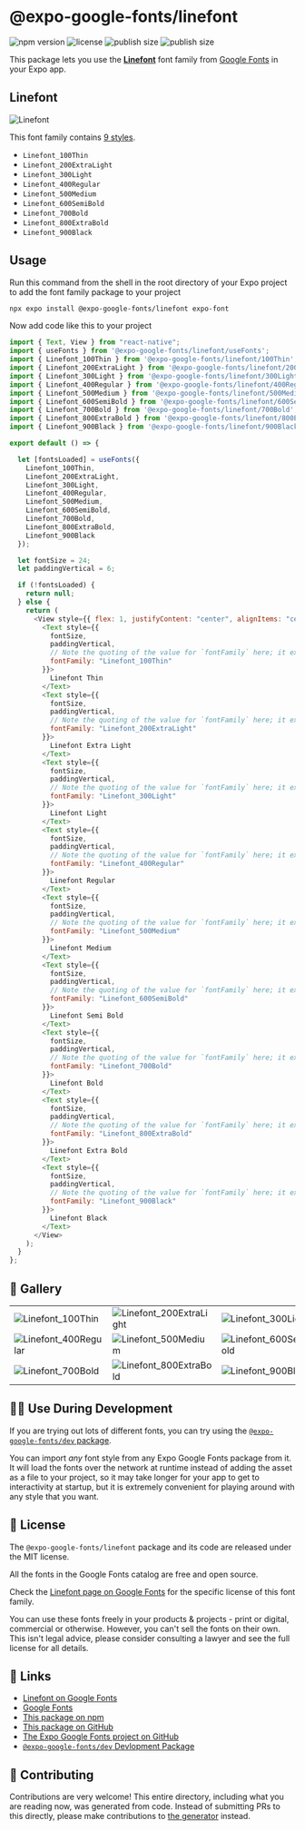 # @expo-google-fonts/linefont

![npm version](https://flat.badgen.net/npm/v/@expo-google-fonts/linefont)
![license](https://flat.badgen.net/github/license/expo/google-fonts)
![publish size](https://flat.badgen.net/packagephobia/install/@expo-google-fonts/linefont)
![publish size](https://flat.badgen.net/packagephobia/publish/@expo-google-fonts/linefont)

This package lets you use the [**Linefont**](https://fonts.google.com/specimen/Linefont) font family from [Google Fonts](https://fonts.google.com/) in your Expo app.

## Linefont

![Linefont](./font-family.png)

This font family contains [9 styles](#-gallery).

- `Linefont_100Thin`
- `Linefont_200ExtraLight`
- `Linefont_300Light`
- `Linefont_400Regular`
- `Linefont_500Medium`
- `Linefont_600SemiBold`
- `Linefont_700Bold`
- `Linefont_800ExtraBold`
- `Linefont_900Black`

## Usage

Run this command from the shell in the root directory of your Expo project to add the font family package to your project

```sh
npx expo install @expo-google-fonts/linefont expo-font
```

Now add code like this to your project

```js
import { Text, View } from "react-native";
import { useFonts } from '@expo-google-fonts/linefont/useFonts';
import { Linefont_100Thin } from '@expo-google-fonts/linefont/100Thin';
import { Linefont_200ExtraLight } from '@expo-google-fonts/linefont/200ExtraLight';
import { Linefont_300Light } from '@expo-google-fonts/linefont/300Light';
import { Linefont_400Regular } from '@expo-google-fonts/linefont/400Regular';
import { Linefont_500Medium } from '@expo-google-fonts/linefont/500Medium';
import { Linefont_600SemiBold } from '@expo-google-fonts/linefont/600SemiBold';
import { Linefont_700Bold } from '@expo-google-fonts/linefont/700Bold';
import { Linefont_800ExtraBold } from '@expo-google-fonts/linefont/800ExtraBold';
import { Linefont_900Black } from '@expo-google-fonts/linefont/900Black';

export default () => {

  let [fontsLoaded] = useFonts({
    Linefont_100Thin, 
    Linefont_200ExtraLight, 
    Linefont_300Light, 
    Linefont_400Regular, 
    Linefont_500Medium, 
    Linefont_600SemiBold, 
    Linefont_700Bold, 
    Linefont_800ExtraBold, 
    Linefont_900Black
  });

  let fontSize = 24;
  let paddingVertical = 6;

  if (!fontsLoaded) {
    return null;
  } else {
    return (
      <View style={{ flex: 1, justifyContent: "center", alignItems: "center" }}>
        <Text style={{
          fontSize,
          paddingVertical,
          // Note the quoting of the value for `fontFamily` here; it expects a string!
          fontFamily: "Linefont_100Thin"
        }}>
          Linefont Thin
        </Text>
        <Text style={{
          fontSize,
          paddingVertical,
          // Note the quoting of the value for `fontFamily` here; it expects a string!
          fontFamily: "Linefont_200ExtraLight"
        }}>
          Linefont Extra Light
        </Text>
        <Text style={{
          fontSize,
          paddingVertical,
          // Note the quoting of the value for `fontFamily` here; it expects a string!
          fontFamily: "Linefont_300Light"
        }}>
          Linefont Light
        </Text>
        <Text style={{
          fontSize,
          paddingVertical,
          // Note the quoting of the value for `fontFamily` here; it expects a string!
          fontFamily: "Linefont_400Regular"
        }}>
          Linefont Regular
        </Text>
        <Text style={{
          fontSize,
          paddingVertical,
          // Note the quoting of the value for `fontFamily` here; it expects a string!
          fontFamily: "Linefont_500Medium"
        }}>
          Linefont Medium
        </Text>
        <Text style={{
          fontSize,
          paddingVertical,
          // Note the quoting of the value for `fontFamily` here; it expects a string!
          fontFamily: "Linefont_600SemiBold"
        }}>
          Linefont Semi Bold
        </Text>
        <Text style={{
          fontSize,
          paddingVertical,
          // Note the quoting of the value for `fontFamily` here; it expects a string!
          fontFamily: "Linefont_700Bold"
        }}>
          Linefont Bold
        </Text>
        <Text style={{
          fontSize,
          paddingVertical,
          // Note the quoting of the value for `fontFamily` here; it expects a string!
          fontFamily: "Linefont_800ExtraBold"
        }}>
          Linefont Extra Bold
        </Text>
        <Text style={{
          fontSize,
          paddingVertical,
          // Note the quoting of the value for `fontFamily` here; it expects a string!
          fontFamily: "Linefont_900Black"
        }}>
          Linefont Black
        </Text>
      </View>
    );
  }
};
```

## 🔡 Gallery


||||
|-|-|-|
|![Linefont_100Thin](./100Thin/Linefont_100Thin.ttf.png)|![Linefont_200ExtraLight](./200ExtraLight/Linefont_200ExtraLight.ttf.png)|![Linefont_300Light](./300Light/Linefont_300Light.ttf.png)||
|![Linefont_400Regular](./400Regular/Linefont_400Regular.ttf.png)|![Linefont_500Medium](./500Medium/Linefont_500Medium.ttf.png)|![Linefont_600SemiBold](./600SemiBold/Linefont_600SemiBold.ttf.png)||
|![Linefont_700Bold](./700Bold/Linefont_700Bold.ttf.png)|![Linefont_800ExtraBold](./800ExtraBold/Linefont_800ExtraBold.ttf.png)|![Linefont_900Black](./900Black/Linefont_900Black.ttf.png)||


## 👩‍💻 Use During Development

If you are trying out lots of different fonts, you can try using the [`@expo-google-fonts/dev` package](https://github.com/expo/google-fonts/tree/master/font-packages/dev#readme).

You can import _any_ font style from any Expo Google Fonts package from it. It will load the fonts over the network at runtime instead of adding the asset as a file to your project, so it may take longer for your app to get to interactivity at startup, but it is extremely convenient for playing around with any style that you want.


## 📖 License

The `@expo-google-fonts/linefont` package and its code are released under the MIT license.

All the fonts in the Google Fonts catalog are free and open source.

Check the [Linefont page on Google Fonts](https://fonts.google.com/specimen/Linefont) for the specific license of this font family.

You can use these fonts freely in your products & projects - print or digital, commercial or otherwise. However, you can't sell the fonts on their own. This isn't legal advice, please consider consulting a lawyer and see the full license for all details.

## 🔗 Links

- [Linefont on Google Fonts](https://fonts.google.com/specimen/Linefont)
- [Google Fonts](https://fonts.google.com/)
- [This package on npm](https://www.npmjs.com/package/@expo-google-fonts/linefont)
- [This package on GitHub](https://github.com/expo/google-fonts/tree/master/font-packages/linefont)
- [The Expo Google Fonts project on GitHub](https://github.com/expo/google-fonts)
- [`@expo-google-fonts/dev` Devlopment Package](https://github.com/expo/google-fonts/tree/master/font-packages/dev)

## 🤝 Contributing

Contributions are very welcome! This entire directory, including what you are reading now, was generated from code. Instead of submitting PRs to this directly, please make contributions to [the generator](https://github.com/expo/google-fonts/tree/master/packages/generator) instead.
